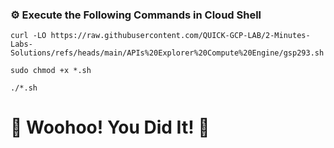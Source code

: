### ⚙️ Execute the Following Commands in Cloud Shell

```
curl -LO https://raw.githubusercontent.com/QUICK-GCP-LAB/2-Minutes-Labs-Solutions/refs/heads/main/APIs%20Explorer%20Compute%20Engine/gsp293.sh

sudo chmod +x *.sh

./*.sh
```

# 🎉 Woohoo! You Did It! 🎉
